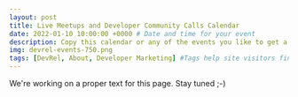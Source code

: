 ```yaml
---
layout: post
title: Live Meetups and Developer Community Calls Calendar
date: 2022-01-10 10:00:00 +0000 # Date and time for your event
description: Copy this calendar or any of the events you like to get a notification, see the agenda and have a link to the livestreaming. # Post description
img: devrel-events-750.png
tags: [DevRel, About, Developer Marketing] #Tags help site visitors find events. Add an own tag i.e. DevrelFolks and a city, if you feel like it 
---
```


We're working on a proper text for this page. Stay tuned ;-)